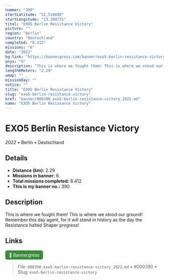 ```yaml
---
nummer: "390"
startLatitude: "52,516608"
startLongitude: "13,388731"
titel: "EXO5 Berlin Resistance Victory"
picture: ""
region: "Berlin"
country: "Deutschland"
completed: "8.412"
missions: "6"
date: "2022"
bg-link: "https://bannergress.com/banner/exo5-berlin-resistance-victory-2d01"
onyx: "0"
description: "This is where we fought them! This is where we stood our ground! Remember this day agent, for it will stand in history as the day the Resistance halted Shaper progress!"
lengthKMeters: "2,29"
umap: ""
missionDay: ""
notice: ""
title: "EXO5 Berlin Resistance Victory"
slug: "exo5-berlin-resistance-victory"
href: "banner/000390_exo5-berlin-resistance-victory_2022.md"
name: "EXO5 Berlin Resistance Victory"
---
```

# EXO5 Berlin Resistance Victory

*2022* • Berlin • Deutschland





## Details
- **Distance (km):** 2.29
- **Missions in banner:** 6
- **Total missions completed:** 8.412
- **This is my banner no.:** 390



## Description
This is where we fought them! This is where we stood our ground! Remember this day agent, for it will stand in history as the day the Resistance halted Shaper progress!



## Links
<a href="https://bannergress.com/banner/exo5-berlin-resistance-victory-2d01" target="_blank" style="display:inline-block;margin-right:8px;padding:6px 12px;background:#3c8b3c;color:#fff;text-decoration:none;border-radius:6px;">🔗 Bannergress</a>



> File: `000390_exo5-berlin-resistance-victory_2022.md`
> • #000390
> • Slug: `exo5-berlin-resistance-victory`
